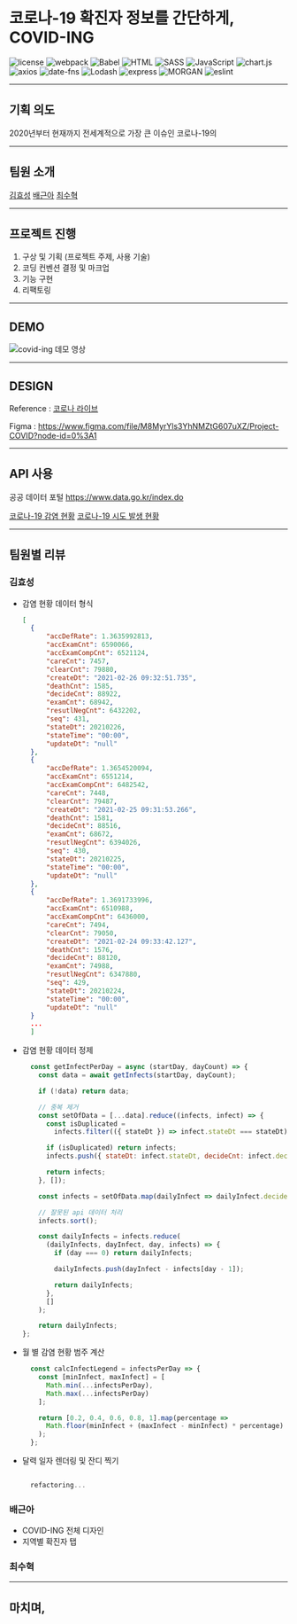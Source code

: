 # 코로나-19 확진자 정보를 간단하게, COVID-ING

![license](https://img.shields.io/badge/license-MIT-brightgreen) 
![webpack](https://img.shields.io/badge/webpack-5.23.0-lightblue) ![Babel](https://img.shields.io/badge/Babel-7.12.17-yellow)
![HTML](https://img.shields.io/badge/HTML-5-green) ![SASS](https://img.shields.io/badge/SASS-1.32.7-red) ![JavaScript](https://img.shields.io/badge/JavaScript-14.15.0-blueviolet) ![chart.js](https://img.shields.io/badge/chart.js-2.9.4-blueviolet) ![axios](https://img.shields.io/badge/axios-0.21.1-purple) ![date-fns](https://img.shields.io/badge/date--fns-2.17.0-crimson) ![Lodash](https://img.shields.io/badge/Lodash-4.17.21-blue) 
![express](https://img.shields.io/badge/express-4.17.1-yellowgreen) ![MORGAN](https://img.shields.io/badge/MORGAN-1.10.0-darkblue) 
![eslint](https://img.shields.io/badge/eslint-7.18.0-pink)

---
## 기획 의도

2020년부터 현재까지 전세계적으로 가장 큰 이슈인 코로나-19의 

---

## 팀원 소개

[김효성](https://github.com/hyorard-b)
[배근아](https://github.com/green9930)
[최수혁](https://github.com/choisuhyeok1255)

---

## 프로젝트 진행

1. 구상 및 기획 (프로젝트 주제, 사용 기술)
2. 코딩 컨벤션 결정 및 마크업
3. 기능 구현
4. 리팩토링

---

## DEMO

![covid-ing 데모 영상](./assets/demo.gif)

---

## DESIGN
Reference : [코로나 라이브](https://corona-live.com/)

Figma : https://www.figma.com/file/M8MyrYls3YhNMZtG607uXZ/Project-COVID?node-id=0%3A1

---

## API 사용
공공 데이터 포털 https://www.data.go.kr/index.do

[코로나-19 감염 현황](https://www.data.go.kr/data/15043376/openapi.do)
[코로나-19 시도 발생 현황](https://www.data.go.kr/data/15043378/openapi.do)

---

## 팀원별 리뷰

### 김효성

- 감염 현황 데이터 형식

  ```json
  [
    {
        "accDefRate": 1.3635992813,
        "accExamCnt": 6590066,
        "accExamCompCnt": 6521124,
        "careCnt": 7457,
        "clearCnt": 79880,
        "createDt": "2021-02-26 09:32:51.735",
        "deathCnt": 1585,
        "decideCnt": 88922,
        "examCnt": 68942,
        "resutlNegCnt": 6432202,
        "seq": 431,
        "stateDt": 20210226,
        "stateTime": "00:00",
        "updateDt": "null"
    },
    {
        "accDefRate": 1.3654520094,
        "accExamCnt": 6551214,
        "accExamCompCnt": 6482542,
        "careCnt": 7448,
        "clearCnt": 79487,
        "createDt": "2021-02-25 09:31:53.266",
        "deathCnt": 1581,
        "decideCnt": 88516,
        "examCnt": 68672,
        "resutlNegCnt": 6394026,
        "seq": 430,
        "stateDt": 20210225,
        "stateTime": "00:00",
        "updateDt": "null"
    },
    {
        "accDefRate": 1.3691733996,
        "accExamCnt": 6510988,
        "accExamCompCnt": 6436000,
        "careCnt": 7494,
        "clearCnt": 79050,
        "createDt": "2021-02-24 09:33:42.127",
        "deathCnt": 1576,
        "decideCnt": 88120,
        "examCnt": 74988,
        "resutlNegCnt": 6347880,
        "seq": 429,
        "stateDt": 20210224,
        "stateTime": "00:00",
        "updateDt": "null"
    }
    ...
    ]

  ```

- 감염 현황 데이터 정제
  ```javascript
    const getInfectPerDay = async (startDay, dayCount) => {
      const data = await getInfects(startDay, dayCount);

      if (!data) return data;

      // 중복 제거
      const setOfData = [...data].reduce((infects, infect) => {
        const isDuplicated =
          infects.filter(({ stateDt }) => infect.stateDt === stateDt).length > 0;

        if (isDuplicated) return infects;
        infects.push({ stateDt: infect.stateDt, decideCnt: infect.decideCnt });

        return infects;
      }, []);

      const infects = setOfData.map(dailyInfect => dailyInfect.decideCnt).reverse();

      // 잘못된 api 데이터 처리
      infects.sort();

      const dailyInfects = infects.reduce(
        (dailyInfects, dayInfect, day, infects) => {
          if (day === 0) return dailyInfects;

          dailyInfects.push(dayInfect - infects[day - 1]);

          return dailyInfects;
        },
        []
      );

      return dailyInfects;
  };

  ```

- 월 별 감염 현황 범주 계산

  ```javascript
    const calcInfectLegend = infectsPerDay => {
      const [minInfect, maxInfect] = [
        Math.min(...infectsPerDay),
        Math.max(...infectsPerDay)
      ];

      return [0.2, 0.4, 0.6, 0.8, 1].map(percentage =>
        Math.floor(minInfect + (maxInfect - minInfect) * percentage)
      );
    };

  ```

- 달력 일자 렌더링 및 잔디 찍기

  ```javascript

    refactoring...

  ```

### 배근아
- COVID-ING 전체 디자인 
- 지역별 확진자 탭



### 최수혁

--- 

## 마치며,